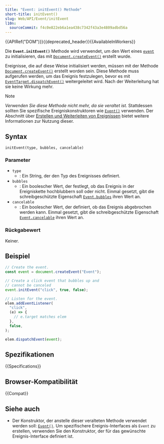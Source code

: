 ```yaml
---
title: "Event: initEvent() Methode"
short-title: initEvent()
slug: Web/API/Event/initEvent
l10n:
  sourceCommit: f4c0e822eb6a1ea438c7342f43a3e4809adbd56a
---
```


{{APIRef("DOM")}}{{deprecated_header}}{{AvailableInWorkers}}

Die **`Event.initEvent()`** Methode wird verwendet, um den Wert eines [`event`](/de/docs/Web/API/Event) zu initialisieren, das mit [`Document.createEvent()`](/de/docs/Web/API/Document/createEvent) erstellt wurde.

Ereignisse, die auf diese Weise initialisiert werden, müssen mit der Methode [`Document.createEvent()`](/de/docs/Web/API/Document/createEvent) erstellt worden sein. Diese Methode muss aufgerufen werden, um das Ereignis festzulegen, bevor es mit [`EventTarget.dispatchEvent()`](/de/docs/Web/API/EventTarget/dispatchEvent) weitergeleitet wird. Nach der Weiterleitung hat sie keine Wirkung mehr.

> [!NOTE]
> _Verwenden Sie diese Methode nicht mehr, da sie veraltet ist._
> Stattdessen sollten Sie spezifische Ereigniskonstruktoren wie [`Event()`](/de/docs/Web/API/Event/Event) verwenden. Der Abschnitt über [Erstellen und Weiterleiten von Ereignissen](/de/docs/Web/API/Document_Object_Model/Events#creating_and_dispatching_events) bietet weitere Informationen zur Nutzung dieser.

## Syntax

```js-nolint
initEvent(type, bubbles, cancelable)
```

### Parameter

- `type`
  - : Ein String, der den Typ des Ereignisses definiert.
- `bubbles`
  - : Ein boolescher Wert, der festlegt, ob das Ereignis in der Ereigniskette hochblubbern soll oder nicht. Einmal gesetzt, gibt die schreibgeschützte Eigenschaft [`Event.bubbles`](/de/docs/Web/API/Event/bubbles) ihren Wert an.
- `cancelable`
  - : Ein boolescher Wert, der definiert, ob das Ereignis abgebrochen werden kann. Einmal gesetzt, gibt die schreibgeschützte Eigenschaft [`Event.cancelable`](/de/docs/Web/API/Event/cancelable) ihren Wert an.

### Rückgabewert

Keiner.

## Beispiel

```js
// Create the event.
const event = document.createEvent("Event");

// Create a click event that bubbles up and
// cannot be canceled
event.initEvent("click", true, false);

// Listen for the event.
elem.addEventListener(
  "click",
  (e) => {
    // e.target matches elem
  },
  false,
);

elem.dispatchEvent(event);
```

## Spezifikationen

{{Specifications}}

## Browser-Kompatibilität

{{Compat}}

## Siehe auch

- Der Konstruktor, der anstelle dieser veralteten Methode verwendet werden soll:
  [`Event()`](/de/docs/Web/API/Event/Event). Um spezifischere Ereignis-Interfaces als `Event` zu erstellen, verwenden Sie den Konstruktor, der für das gewünschte Ereignis-Interface definiert ist.
